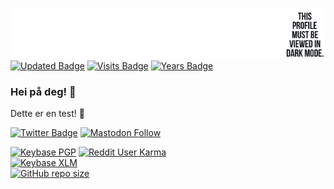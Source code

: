 [![GitHub Banner](https://raw.githubusercontent.com/venturahimself/venturahimself/main/venturahimself.github.png)](https://github.com/venturahimself)\
[![Updated Badge](https://badges.pufler.dev/updated/venturahimself/venturahimself)](https://github.com/venturahimself)
[![Visits Badge](https://badges.pufler.dev/visits/venturahimself/venturahimself)](https://github.com/venturahimself)
[![Years Badge](https://badges.pufler.dev/years/venturahimself)](https://github.com/venturahimself)

### Hei på deg! 👋

Dette er en test! 💬

[![Twitter Badge](https://img.shields.io/badge/Twitter-Profile-informational?style=for-the-badge&logo=twitter&logoColor=white&color=1CA2F1)](https://twitter.com/venturahimself)
[![Mastodon Follow](https://img.shields.io/mastodon/follow/116722?domain=https%3A%2F%2Fmstdn.social&style=for-the-badge)](https://mstdn.social/@venturahimself)

[![Keybase PGP](https://img.shields.io/keybase/pgp/venturahimself?style=for-the-badge)](https://keybase.io/venturahimself#show-public)
[![Reddit User Karma](https://img.shields.io/reddit/user-karma/combined/venturahimself?style=for-the-badge)](https://reddit.com/u/venturahimself/)\
[![Keybase XLM](https://img.shields.io/keybase/xlm/venturahimself?style=for-the-badge)](https://keybase.io/venturahimself)\
[![GitHub repo size](https://img.shields.io/github/repo-size/venturahimself/venturahimself?style=for-the-badge)](https://github.com/venturahimself)

<!--
**venturahimself/venturahimself** is a ✨ _special_ ✨ repository because its `README.md` (this file) appears on your GitHub profile.

Here are some ideas to get you started:

- 🔭 I’m currently working on ...
- 🌱 I’m currently learning ...
- 👯 I’m looking to collaborate on ...
- 🤔 I’m looking for help with ...
- 💬 Ask me about ...
- 📫 How to reach me: ...
- 😄 Pronouns: ...
- ⚡ Fun fact: ...
-->

